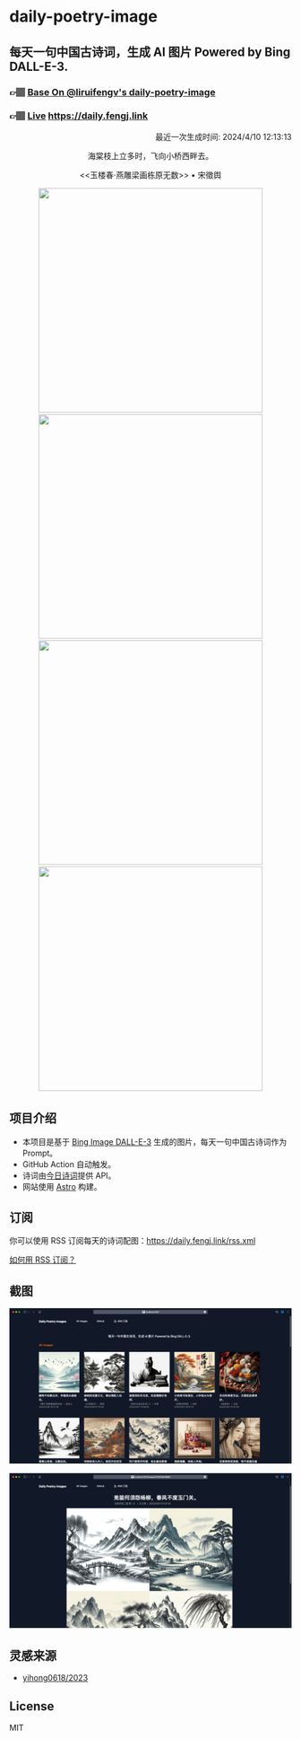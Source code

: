 
# daily-poetry-image

## 每天一句中国古诗词，生成 AI 图片 Powered by Bing DALL-E-3.

### 👉🏽 [Base On @liruifengv's daily-poetry-image](https://github.com/liruifengv/daily-poetry-image)

### 👉🏽 [Live](https://daily.fengj.link) https://daily.fengj.link

<p align="right">
  最近一次生成时间: 2024/4/10 12:13:13
</p>
<p align="center">
海棠枝上立多时，飞向小桥西畔去。
</p>
<p align="center">
<<玉楼春·燕雕梁画栋原无数>> • 宋徵舆
</p>
<p align="center">
<img src="https://tse3.mm.bing.net/th/id/OIG1.xx_EdevprHKivBYXu2ur" height="400" width="400" />
<img src="https://tse2.mm.bing.net/th/id/OIG1.x0UQjlUV702FuASKpevZ" height="400" width="400" />
<img src="https://tse4.mm.bing.net/th/id/OIG1.aRU6UwrXq61RPcxi3IYH" height="400" width="400" />
<img src="https://tse3.mm.bing.net/th/id/OIG1.rd7OlAjw.FsKk0sIequP" height="400" width="400" />
</p>

## 项目介绍

-   本项目是基于 [Bing Image DALL-E-3](https://www.bing.com/images/create) 生成的图片，每天一句中国古诗词作为 Prompt。
-   GitHub Action 自动触发。
-   诗词由[今日诗词](https://www.jinrishici.com/)提供 API。
-   网站使用 [Astro](https://astro.build) 构建。

## 订阅

你可以使用 RSS 订阅每天的诗词配图：https://daily.fengj.link/rss.xml

[如何用 RSS 订阅？](https://zhuanlan.zhihu.com/p/55026716)

## 截图

![图片列表](./screenshots/Snipaste_2023-12-28_21-00-26.png)

![图片详情](./screenshots/Snipaste_2023-12-28_21-00-53.png)

## 灵感来源

-   [yihong0618/2023](https://github.com/yihong0618/2023)

## License

MIT
